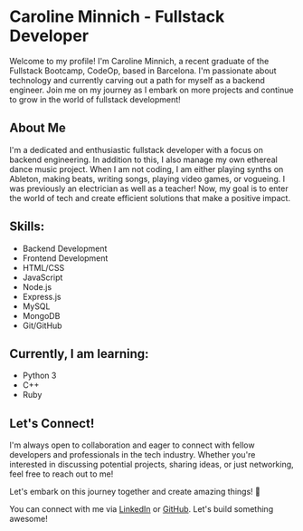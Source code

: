 
# Caroline Minnich - Fullstack Developer

Welcome to my profile! I'm Caroline Minnich, a recent graduate of the Fullstack Bootcamp, CodeOp, based in Barcelona. I'm passionate about technology and currently carving out a path for myself as a backend engineer. Join me on my journey as I embark on more projects and continue to grow in the world of fullstack development!

## About Me

I'm a dedicated and enthusiastic fullstack developer with a focus on backend engineering. In addition to this, I also manage my own ethereal dance music project. When I am not coding, I am either playing synths on Ableton, making beats, writing songs, playing video games, or vogueing. I was previously an electrician as well as a teacher! Now, my goal is to enter the world of tech and create efficient solutions that make a positive impact.

## Skills:

- Backend Development
- Frontend Development
- HTML/CSS
- JavaScript
- Node.js
- Express.js
- MySQL
- MongoDB
- Git/GitHub

## Currently, I am learning:

- Python 3
- C++
- Ruby 

## Let's Connect!

I'm always open to collaboration and eager to connect with fellow developers and professionals in the tech industry. Whether you're interested in discussing potential projects, sharing ideas, or just networking, feel free to reach out to me!

Let's embark on this journey together and create amazing things! 🚀

You can connect with me via [LinkedIn](https://www.linkedin.com/in/carolineminnich/) or [GitHub](https://github.com/carolineminnich). Let's build something awesome!

<!---
cminnich93/cminnich93 is a ✨ special ✨ repository because its `README.md` (this file) appears on your GitHub profile.
You can click the Preview link to take a look at your changes.
--->
